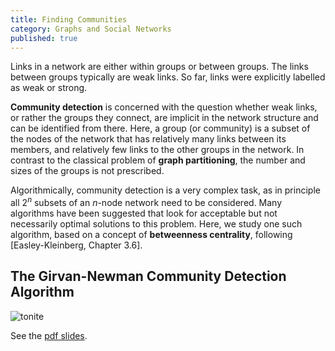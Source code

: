 ```yaml
---
title: Finding Communities
category: Graphs and Social Networks
published: true
---
```


Links in a network are either within groups or between groups.
The links between groups typically are weak links.
So far, links were explicitly labelled as weak or strong.

**Community detection**
is concerned with the question whether weak links, or rather the groups
they connect, are implicit in the network structure
and can be identified from there.
Here, a group (or community) is a subset of the nodes of the network
that has relatively many links between its members, and
relatively few links to the other groups in the network.
In contrast to the classical problem of **graph partitioning**,
the number and sizes of the groups is not prescribed.

Algorithmically, community detection is a very complex task,
as in principle all $2^n$ subsets of an $n$-node network
need to be considered.  Many algorithms have been suggested that
look for acceptable but not necessarily optimal solutions to
this problem.  Here, we study one such algorithm, based on a concept
of **betweenness centrality**, following [Easley-Kleinberg, Chapter 3.6].

## The Girvan-Newman Community Detection Algorithm

![tonite][tonite]

See the [pdf slides](/assets/lecture5.pdf).

[tonite]: /images/tonite.png
